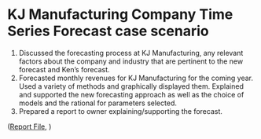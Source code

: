 # KJ Manufacturing Company Time Series Forecast case scenario
1.	Discussed the forecasting process at KJ Manufacturing, any relevant factors about the company and industry that are pertinent to the new forecast and Ken’s forecast. 
2.	Forecasted monthly revenues for KJ Manufacturing for the coming year. Used a variety of methods and graphically displayed them. Explained and supported the new forecasting approach as well as the choice of models and the rational for parameters selected. 
3.	Prepared a report to owner explaining/supporting the forecast.

([Report File](https://github.com/bryce-bowles/KJ-manufacturing-TSF/blob/453f3032bb955261124750bf08d6d7d50a29b396/Bryce_Bowles_SCMA%20669%20-%20Test%20%231%202021.pdf), []())
